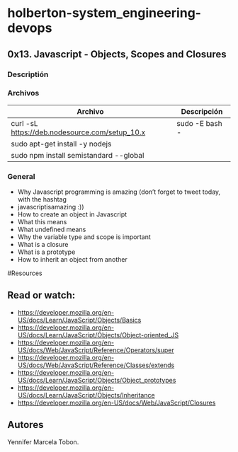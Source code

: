 # holberton-system_engineering-devops

## 0x13. Javascript - Objects, Scopes and Closures
### Descriptión

### Archivos

| Archivo | Descripción |
| ------ | ------ |
| curl -sL https://deb.nodesource.com/setup_10.x | sudo -E bash -
| sudo apt-get install -y nodejs
| sudo npm install semistandard --global

### General
* Why Javascript programming is amazing (don’t forget to tweet today, with the hashtag 
* javascriptisamazing :))
* How to create an object in Javascript
* What this means
* What undefined means
* Why the variable type and scope is important
* What is a closure
* What is a prototype
* How to inherit an object from another

#Resources
## Read or watch:
* https://developer.mozilla.org/en-US/docs/Learn/JavaScript/Objects/Basics
* https://developer.mozilla.org/en-US/docs/Learn/JavaScript/Objects/Object-oriented_JS
* https://developer.mozilla.org/en-US/docs/Web/JavaScript/Reference/Operators/super
* https://developer.mozilla.org/en-US/docs/Web/JavaScript/Reference/Classes/extends
* https://developer.mozilla.org/en-US/docs/Learn/JavaScript/Objects/Object_prototypes
* https://developer.mozilla.org/en-US/docs/Learn/JavaScript/Objects/Inheritance
* https://developer.mozilla.org/en-US/docs/Web/JavaScript/Closures

## Autores

Yennifer Marcela Tobon.